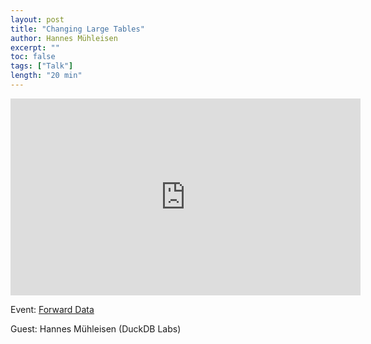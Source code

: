```yaml
---
layout: post
title: "Changing Large Tables"
author: Hannes Mühleisen
excerpt: ""
toc: false
tags: ["Talk"]
length: "20 min"
---
```


<div class="video-container">
<iframe width="560" height="315" src="https://www.youtube-nocookie.com/embed/1QSs5XY8Hvc?si=uXwD2qNsxepSIUl6" title="YouTube video player" frameborder="0" allow="accelerometer; autoplay; clipboard-write; encrypted-media; gyroscope; picture-in-picture; web-share" referrerpolicy="strict-origin-when-cross-origin" allowfullscreen></iframe>
</div>

Event: [Forward Data](https://www.forward-data-conference.com/en)

Guest: Hannes Mühleisen (DuckDB Labs)
